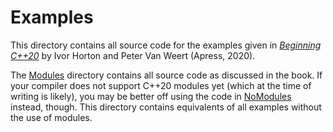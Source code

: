 # Examples

This directory contains all source code for the examples given 
in [*Beginning C++20*](https://www.apress.com/9781484258835) by Ivor Horton and Peter Van Weert (Apress, 2020).

The [Modules](Modules) directory contains all source code as discussed in the book.
If your compiler does not support C++20 modules yet
(which at the time of writing is likely),
you may be better off using the code in [NoModules](NoModules) instead, though.
This directory contains equivalents of all examples without the use of modules.